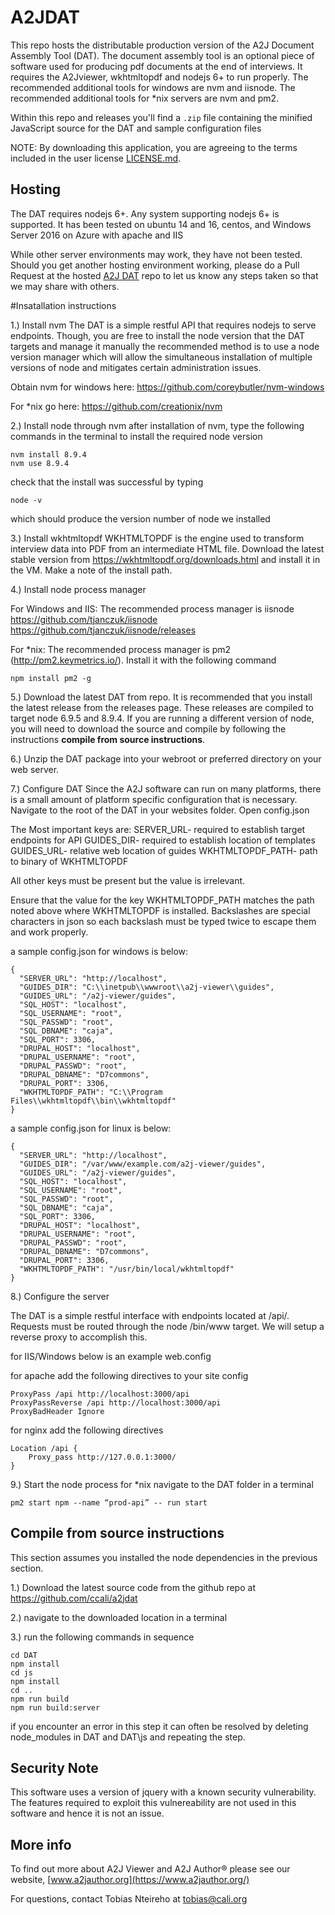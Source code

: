 # A2JDAT

This repo hosts the distributable production version of the A2J Document Assembly Tool (DAT). The document assembly tool is an optional piece of software used for producing pdf documents at the end of interviews. It requires the A2Jviewer, wkhtmltopdf and nodejs 6+ to run properly. The recommended additional tools for windows are nvm and iisnode. The recommended additional tools for \*nix servers are nvm and pm2.

Within this repo and releases you'll find a `.zip` file containing the minified JavaScript source for the DAT and sample configuration files

NOTE: By downloading this application, you are agreeing to the terms included in the user license [LICENSE.md](https://github.com/CCALI/A2JDAT/blob/master/LICENSE.md).

## Hosting
The DAT requires nodejs 6+. Any system supporting nodejs 6+ is supported. It has been tested on ubuntu 14 and 16, centos, and Windows Server 2016 on Azure with apache and IIS

While other server environments may work, they have not been tested.  Should you get another hosting environment working, please do a Pull Request at the hosted [A2J DAT](https://github.com/CCALI/A2JDAT) repo to let us know any steps taken so that we may share with others.

#Insatallation instructions

1.)  Install nvm
The DAT is a simple restful API that requires nodejs to serve endpoints. Though, you are free to install the node version that the DAT targets and manage it manually the recommended method is to use a node version manager which will allow the simultaneous installation of multiple versions of node and mitigates certain administration issues.

Obtain nvm for windows here: https://github.com/coreybutler/nvm-windows

For \*nix go here:
https://github.com/creationix/nvm

2.) Install node through nvm
after installation of nvm, type the following commands in the terminal to install the required node version

```
nvm install 8.9.4
nvm use 8.9.4
```

check that the install was successful by typing

`node -v`

which should produce the version number of node we installed

3.) Install wkhtmltopdf
WKHTMLTOPDF is the engine used to transform interview data into PDF from an intermediate HTML file. Download the latest stable version from https://wkhtmltopdf.org/downloads.html  and install it in the VM. Make a note of the install path.

4.) Install node process manager

For Windows and IIS:
The recommended process manager is iisnode
https://github.com/tjanczuk/iisnode
https://github.com/tjanczuk/iisnode/releases

For \*nix:
The recommended process manager is pm2 (http://pm2.keymetrics.io/). Install it with the following command

`npm install pm2 -g`

5.) Download the latest DAT from repo. It is recommended that you install the latest release from the releases page. These releases are compiled to target node 6.9.5 and 8.9.4. If you are running a different version of node, you will need to download the source and compile by following the instructions **compile from source instructions**.

6.) Unzip the DAT package into your webroot or preferred directory on your web server.

7.) Configure DAT
Since the A2J software can run on many platforms, there is a small amount of platform specific configuration that is necessary. Navigate to the root of the DAT in your websites folder. Open config.json

The Most important keys are:
SERVER_URL- required to establish target endpoints for API
GUIDES_DIR-  required to establish location of templates
GUIDES_URL- relative web location of guides
WKHTMLTOPDF_PATH- path to binary of WKHTMLTOPDF

All other keys must be present but the value is irrelevant.

Ensure that the value for the key WKHTMLTOPDF_PATH matches the path noted above where WKHTMLTOPDF is installed. Backslashes are special characters in json so each backslash must be typed twice to escape them and work properly.

a sample config.json for windows is below:
```
{
  "SERVER_URL": "http://localhost",
  "GUIDES_DIR": "C:\\inetpub\\wwwroot\\a2j-viewer\\guides",
  "GUIDES_URL": "/a2j-viewer/guides",
  "SQL_HOST": "localhost",
  "SQL_USERNAME": "root",
  "SQL_PASSWD": "root",
  "SQL_DBNAME": "caja",
  "SQL_PORT": 3306,
  "DRUPAL_HOST": "localhost",
  "DRUPAL_USERNAME": "root",
  "DRUPAL_PASSWD": "root",
  "DRUPAL_DBNAME": "D7commons",
  "DRUPAL_PORT": 3306,
  "WKHTMLTOPDF_PATH": "C:\\Program Files\\wkhtmltopdf\\bin\\wkhtmltopdf"
}
```

a sample config.json for linux is below:
```
{
  "SERVER_URL": "http://localhost",
  "GUIDES_DIR": "/var/www/example.com/a2j-viewer/guides",
  "GUIDES_URL": "/a2j-viewer/guides",
  "SQL_HOST": "localhost",
  "SQL_USERNAME": "root",
  "SQL_PASSWD": "root",
  "SQL_DBNAME": "caja",
  "SQL_PORT": 3306,
  "DRUPAL_HOST": "localhost",
  "DRUPAL_USERNAME": "root",
  "DRUPAL_PASSWD": "root",
  "DRUPAL_DBNAME": "D7commons",
  "DRUPAL_PORT": 3306,
  "WKHTMLTOPDF_PATH": "/usr/bin/local/wkhtmltopdf"
}
```

8.) Configure the server

The DAT is a simple restful interface with endpoints located at <host>/api/. Requests must be routed through the node /bin/www target. We will setup a reverse proxy to accomplish this.

for IIS/Windows below is an example web.config


for apache add the following directives to your site config

```
ProxyPass /api http://localhost:3000/api
ProxyPassReverse /api http://localhost:3000/api
ProxyBadHeader Ignore
```

for nginx add the following directives
```
Location /api {
    Proxy_pass http://127.0.0.1:3000/
}
```

9.)  Start the node process
for \*nix
navigate to the DAT folder in a terminal

`pm2 start npm --name “prod-api” -- run start`

## Compile from source instructions
This section assumes you installed the node dependencies in the previous section.

1.) Download the latest source code from the github repo at https://github.com/ccali/a2jdat

2.) navigate to the downloaded location in a terminal

3.)  run the following commands in sequence
```
cd DAT
npm install
cd js
npm install
cd ..
npm run build
npm run build:server
```

if you encounter an error in this step it can often be resolved by deleting node_modules in DAT and DAT\\js and repeating the step.

## Security Note
This software uses a version of jquery with a known security vulnerability. The features required to exploit this vulnereability are not used in this software and hence it is not an issue.

## More info

To find out more about A2J Viewer and A2J Author® please see our website, [www.a2jauthor.org](https://www.a2jauthor.org/)

For questions, contact Tobias Nteireho at tobias@cali.org
